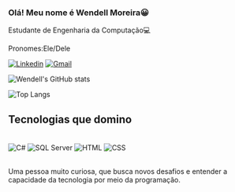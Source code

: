 ### Olá! Meu nome é Wendell Moreira😀

Estudante de Engenharia da Computação💻

Pronomes:Ele/Dele


[![Linkedin](https://img.shields.io/badge/LinkedIn-0077B5?style=for-the-badge&logo=linkedin&logoColor=white)](https://www.linkedin.com/in/wendell-moreira-guindani-18b2141b5/)
[![Gmail](https://img.shields.io/badge/Gmail-D14836?style=for-the-badge&logo=gmail&logoColor=white)](guindaniwendell90@gmail.com)

![Wendell's GitHub stats](https://github-readme-stats.vercel.app/api?username=Wendell9&show_icons=true&theme=synthwave)

![Top Langs](https://github-readme-stats.vercel.app/api/top-langs/?username=Wendell9)

## Tecnologias que domino

<div style="display :inline_block"><br/>
<img align="center" alt="C#" src=	"https://img.shields.io/badge/C%23-239120?style=for-the-badge&logo=c-sharp&logoColor=white/" />
<img align="center" alt="SQL Server" src=	"https://img.shields.io/badge/Microsoft_SQL_Server-CC2927?style=for-the-badge&logo=microsoft-sql-server&logoColor=white" />
<img align="center" alt="HTML" src=	"https://img.shields.io/badge/HTML5-E34F26?style=for-the-badge&logo=html5&logoColor=white" />
<img align="center" alt="CSS" src=	"https://img.shields.io/badge/CSS3-1572B6?style=for-the-badge&logo=css3&logoColor=white" />
</div>


<br/>Uma pessoa muito curiosa, que busca novos desafios e entender a capacidade da tecnologia por meio da programação.
